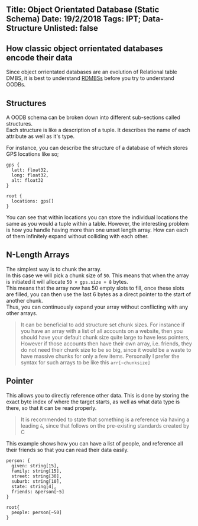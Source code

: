 Title: Object Orientated Database (Static Schema)
Date: 19/2/2018
Tags: IPT; Data-Structure
Unlisted: false
---
How classic object orrientated databases encode their data
---
Since object orrientated databases are an evolution of Relational table DMBS, it is best to understand [RDMBSs](/p/3.html) before you try to understand OODBs.

## Structures
A OODB schema can be broken down into different sub-sections called structures.  
Each structure is like a description of a tuple. It describes the name of each attribute as well as it's type.  

For instance, you can describe the structure of a database of which stores GPS locations like so;
```
gps {
  latt: float32,
  long: float32,
  alt: float32
}

root {
  locations: gps[]
}
```

You can see that within locations you can store the individual locations the same as you would a tuple within a table. However, the interesting problem is how you handle having more than one unset length array. How can each of them infinitely expand without colliding with each other.

## N-Length Arrays
The simplest way is to chunk the array.  
In this case we will pick a chunk size of ``50``. This means that when the array is initiated it will allocate ``50 × gps.size + 8`` bytes.  
This means that the array now has 50 empty slots to fill, once these slots are filled, you can then use the last 6 bytes as a direct pointer to the start of another chunk.  
Thus, you can continuously expand your array without conflicting with any other arrays.  

> It can be beneficial to add structure set chunk sizes.
> For instance if you have an array with a list of all accounts on a website, then you should have your default chunk size quite large to have less pointers,
> However if those accounts then have their own array, i.e. friends, they do not need their chunk size to be so big, since it would be a waste to have massive chunks for only a few items.
> Personally I prefer the syntax for such arrays to be like this ``arr[~chunksize]``

## Pointer
This allows you to directly reference other data. This is done by storing the exact byte index of where the target starts, as well as what data type is there, so that it can be read properly.  

> It is recommended to state that something is a reference via having a leading ``&``, since that follows on the pre-existing standards created by C

This example shows how you can have a list of people, and reference all their friends so that you can read their data easily.
```
person: {
  given: string[15],
  family: string[15],
  street: string[30],
  suburb: string[10],
  state: string[4],
  friends: &person[~5]
}

root{
  people: person[~50]
}
```
